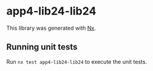 # app4-lib24-lib24

This library was generated with [Nx](https://nx.dev).

## Running unit tests

Run `nx test app4-lib24-lib24` to execute the unit tests.
